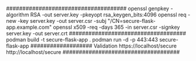 #####################################
openssl genpkey -algorithm RSA -out server.key -pkeyopt rsa_keygen_bits:4096
openssl req -new -key server.key -out server.csr -subj "/CN=secure-flask-app.example.com"
openssl x509 -req -days 365 -in server.csr -signkey server.key -out server.crt
####################################
podman build -t secure-flask-app .
podman run -d -p 443:443  secure-flask-app
###################   Validation 
https://localhost/secure
http://localhost/secure
####################################
